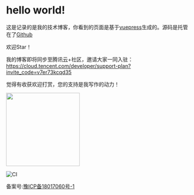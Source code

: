 # hello world!




这是记录的是我的技术博客，你看到的页面是基于[vuepress](https://v1.vuepress.vuejs.org/zh/)生成的。源码是托管在了[Github](https://github.com/mafeifan/vue-press)

[^_^]: #(有些内容也会同步更新到[掘金](https://juejin.im/user/59b9ce1a5188256c6c3e15b9)，[简书](https://www.jianshu.com/u/95c95b65f516)等平台)


欢迎Star！

我的博客即将同步至腾讯云+社区，邀请大家一同入驻：https://cloud.tencent.com/developer/support-plan?invite_code=v7er73kcqd35

觉得有收获欢迎打赏，您的支持是我写作的动力！

<img src="https://hexo-blog.pek3b.qingstor.com/images/alipay-dashang.png" width="200" height="200">


![CI](https://github.com/mafeifan/vue-press/workflows/CI/badge.svg?branch=master)


<p>备案号:<a href="http://www.miitbeian.gov.cn/">豫ICP备18017060号-1</a></p>

<Vssue title="请添加评论" />
